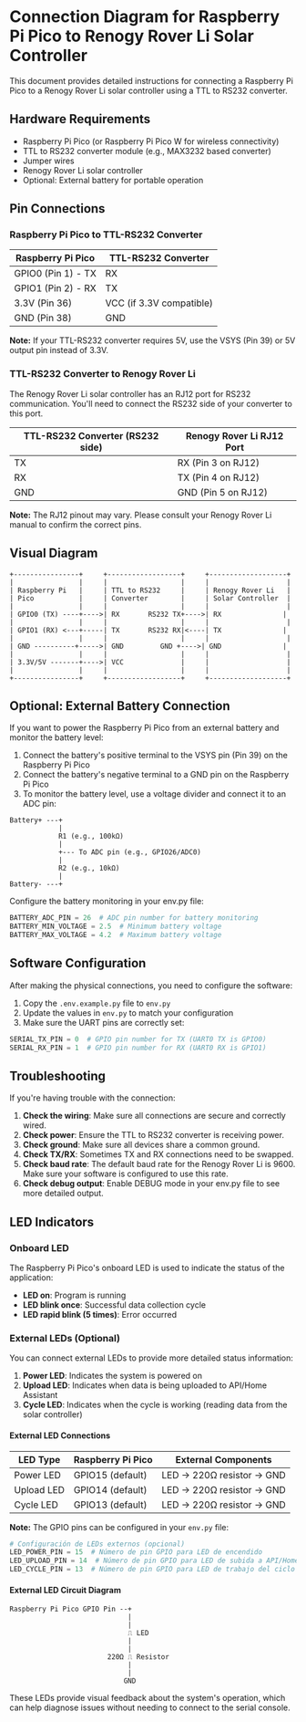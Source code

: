 # Connection Diagram for Raspberry Pi Pico to Renogy Rover Li Solar Controller

This document provides detailed instructions for connecting a Raspberry Pi Pico to a Renogy Rover Li solar controller using a TTL to RS232 converter.

## Hardware Requirements

- Raspberry Pi Pico (or Raspberry Pi Pico W for wireless connectivity)
- TTL to RS232 converter module (e.g., MAX3232 based converter)
- Jumper wires
- Renogy Rover Li solar controller
- Optional: External battery for portable operation

## Pin Connections

### Raspberry Pi Pico to TTL-RS232 Converter

| Raspberry Pi Pico | TTL-RS232 Converter |
|-------------------|---------------------|
| GPIO0 (Pin 1) - TX | RX                 |
| GPIO1 (Pin 2) - RX | TX                 |
| 3.3V (Pin 36)     | VCC (if 3.3V compatible) |
| GND (Pin 38)      | GND                 |

**Note:** If your TTL-RS232 converter requires 5V, use the VSYS (Pin 39) or 5V output pin instead of 3.3V.

### TTL-RS232 Converter to Renogy Rover Li

The Renogy Rover Li solar controller has an RJ12 port for RS232 communication. You'll need to connect the RS232 side of your converter to this port.

| TTL-RS232 Converter (RS232 side) | Renogy Rover Li RJ12 Port |
|----------------------------------|---------------------------|
| TX                               | RX (Pin 3 on RJ12)        |
| RX                               | TX (Pin 4 on RJ12)        |
| GND                              | GND (Pin 5 on RJ12)       |

**Note:** The RJ12 pinout may vary. Please consult your Renogy Rover Li manual to confirm the correct pins.

## Visual Diagram

```
+----------------+     +------------------+     +-------------------+
|                |     |                  |     |                   |
| Raspberry Pi   |     | TTL to RS232     |     | Renogy Rover Li   |
| Pico           |     | Converter        |     | Solar Controller  |
|                |     |                  |     |                   |
| GPIO0 (TX) ----+---->| RX       RS232 TX+---->| RX               |
|                |     |                  |     |                   |
| GPIO1 (RX) <---+-----| TX       RS232 RX|<----| TX               |
|                |     |                  |     |                   |
| GND ----------+----->| GND         GND +---->| GND               |
|                |     |                  |     |                   |
| 3.3V/5V -------+---->| VCC              |     |                   |
|                |     |                  |     |                   |
+----------------+     +------------------+     +-------------------+
```

## Optional: External Battery Connection

If you want to power the Raspberry Pi Pico from an external battery and monitor the battery level:

1. Connect the battery's positive terminal to the VSYS pin (Pin 39) on the Raspberry Pi Pico
2. Connect the battery's negative terminal to a GND pin on the Raspberry Pi Pico
3. To monitor the battery level, use a voltage divider and connect it to an ADC pin:

```
Battery+ ---+
            |
            R1 (e.g., 100kΩ)
            |
            +--- To ADC pin (e.g., GPIO26/ADC0)
            |
            R2 (e.g., 10kΩ)
            |
Battery- ---+
```

Configure the battery monitoring in your env.py file:

```python
BATTERY_ADC_PIN = 26  # ADC pin number for battery monitoring
BATTERY_MIN_VOLTAGE = 2.5  # Minimum battery voltage
BATTERY_MAX_VOLTAGE = 4.2  # Maximum battery voltage
```

## Software Configuration

After making the physical connections, you need to configure the software:

1. Copy the `.env.example.py` file to `env.py`
2. Update the values in `env.py` to match your configuration
3. Make sure the UART pins are correctly set:

```python
SERIAL_TX_PIN = 0  # GPIO pin number for TX (UART0 TX is GPIO0)
SERIAL_RX_PIN = 1  # GPIO pin number for RX (UART0 RX is GPIO1)
```

## Troubleshooting

If you're having trouble with the connection:

1. **Check the wiring**: Make sure all connections are secure and correctly wired.
2. **Check power**: Ensure the TTL to RS232 converter is receiving power.
3. **Check ground**: Make sure all devices share a common ground.
4. **Check TX/RX**: Sometimes TX and RX connections need to be swapped.
5. **Check baud rate**: The default baud rate for the Renogy Rover Li is 9600. Make sure your software is configured to use this rate.
6. **Check debug output**: Enable DEBUG mode in your env.py file to see more detailed output.

## LED Indicators

### Onboard LED

The Raspberry Pi Pico's onboard LED is used to indicate the status of the application:

- **LED on**: Program is running
- **LED blink once**: Successful data collection cycle
- **LED rapid blink (5 times)**: Error occurred

### External LEDs (Optional)

You can connect external LEDs to provide more detailed status information:

1. **Power LED**: Indicates the system is powered on
2. **Upload LED**: Indicates when data is being uploaded to API/Home Assistant
3. **Cycle LED**: Indicates when the cycle is working (reading data from the solar controller)

#### External LED Connections

| LED Type | Raspberry Pi Pico | External Components |
|----------|------------------|---------------------|
| Power LED | GPIO15 (default) | LED → 220Ω resistor → GND |
| Upload LED | GPIO14 (default) | LED → 220Ω resistor → GND |
| Cycle LED | GPIO13 (default) | LED → 220Ω resistor → GND |

**Note:** The GPIO pins can be configured in your `env.py` file:

```python
# Configuración de LEDs externos (opcional)
LED_POWER_PIN = 15  # Número de pin GPIO para LED de encendido
LED_UPLOAD_PIN = 14  # Número de pin GPIO para LED de subida a API/Home Assistant
LED_CYCLE_PIN = 13  # Número de pin GPIO para LED de trabajo del ciclo
```

#### External LED Circuit Diagram

```
Raspberry Pi Pico GPIO Pin --+
                             |
                             | 
                             ⎍ LED
                             |
                             |
                        220Ω ⎍ Resistor
                             |
                             |
                            GND
```

These LEDs provide visual feedback about the system's operation, which can help diagnose issues without needing to connect to the serial console.